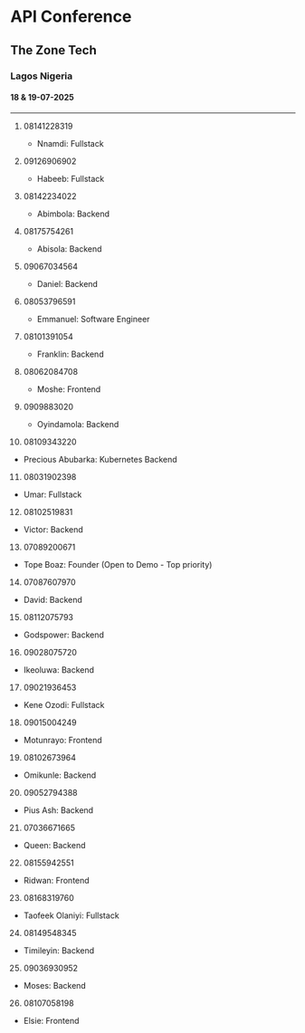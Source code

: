 # API Conference
## The Zone Tech
### Lagos Nigeria

#### 18 & 19-07-2025
---

1. 08141228319

   - Nnamdi: Fullstack

2. 09126906902

   - Habeeb: Fullstack

3. 08142234022

   - Abimbola: Backend 

4. 08175754261

   - Abisola: Backend 

5. 09067034564

   - Daniel: Backend

6. 08053796591

   - Emmanuel: Software Engineer 

7. 08101391054

   - Franklin: Backend

8. 08062084708

   - Moshe: Frontend

9. 0909883020

   - Oyindamola: Backend 

10. 08109343220

   - Precious Abubarka: Kubernetes Backend

11. 08031902398

   - Umar: Fullstack 

12. 08102519831

   - Victor: Backend 

13. 07089200671

   - Tope Boaz: Founder (Open to Demo - Top priority)

14. 07087607970

   - David: Backend 

15. 08112075793

   - Godspower: Backend

16. 09028075720

   - Ikeoluwa: Backend

17. 09021936453

   - Kene Ozodi: Fullstack

18. 09015004249

   - Motunrayo: Frontend 

19. 08102673964

   - Omikunle: Backend 

20. 09052794388

   - Pius Ash: Backend 

21. 07036671665

   - Queen: Backend

22. 08155942551

   - Ridwan: Frontend 

23. 08168319760

   - Taofeek Olaniyi: Fullstack 

24. 08149548345

   - Timileyin: Backend

25. 09036930952

   - Moses: Backend 

26. 08107058198

   - Elsie: Frontend 


